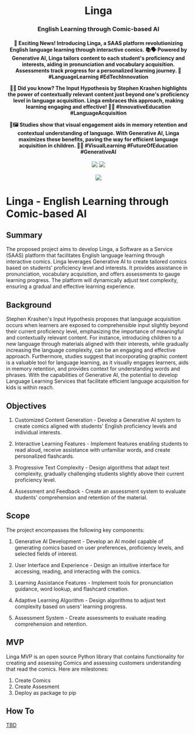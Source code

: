 <div align="center">
<h1 align="center"> Linga </h1> 
<h3>English Learning through Comic-based AI</br></h3>
<h4 align="center">
🚀 Exciting News! Introducing Linga, a SAAS platform revolutionizing English language learning through interactive comics. 📚🗣️ Powered by Generative AI, Linga tailors content to each student's proficiency and interests, aiding in pronunciation and vocabulary acquisition. Assessments track progress for a personalized learning journey. 🌟 #LanguageLearning #EdTechInnovation

🧠💡 Did you know? The Input Hypothesis by Stephen Krashen highlights the power of contextually relevant content just beyond one's proficiency level in language acquisition. Linga embraces this approach, making learning engaging and effective! 📖✨ #InnovativeEducation #LanguageAcquisition

🎨🖼️ Studies show that visual engagement aids in memory retention and contextual understanding of language. With Generative AI, Linga maximizes these benefits, paving the way for efficient language acquisition in children. 🧒🌐 #VisualLearning #FutureOfEducation #GenerativeAI
</h4>
<img src="https://img.shields.io/badge/Progress-1%25-red"> <img src="https://img.shields.io/badge/Feedback-Welcome-green">
</br>
</br>
<kbd>
<img src="./docs/images/plato_1.png"> 
</kbd>
</div>


# Linga - English Learning through Comic-based AI

## Summary
The proposed project aims to develop Linga, a Software as a Service (SAAS) platform that facilitates English language learning through interactive comics. Linga leverages Generative AI to create tailored comics based on students' proficiency level and interests. It provides assistance in pronunciation, vocabulary acquisition, and offers assessments to gauge learning progress. The platform will dynamically adjust text complexity, ensuring a gradual and effective learning experience.

## Background
Stephen Krashen's Input Hypothesis proposes that language acquisition occurs when learners are exposed to comprehensible input slightly beyond their current proficiency level, emphasizing the importance of meaningful and contextually relevant content. For instance, introducing children to a new language through materials aligned with their interests, while gradually increasing the language complexity, can be an engaging and effective approach.
Furthermore, studies suggest that incorporating graphic content is a valuable tool for language learning, as it visually engages learners, aids in memory retention, and provides context for understanding words and phrases. 
With the capabilities of Generative AI, the potential to develop Language Learning Services that facilitate efficient language acquisition for kids is within reach.

## Objectives
1. Customized Content Generation - Develop a Generative AI system to create comics aligned with students' English proficiency levels and individual interests.

2. Interactive Learning Features - Implement features enabling students to read aloud, receive assistance with unfamiliar words, and create personalized flashcards.

3. Progressive Text Complexity - Design algorithms that adapt text complexity, gradually challenging students slightly above their current proficiency level.

4. Assessment and Feedback - Create an assessment system to evaluate students' comprehension and retention of the material.
  
## Scope
The project encompasses the following key components:

1. Generative AI Development - Develop an AI model capable of generating comics based on user preferences, proficiency levels, and selected fields of interest.

2. User Interface and Experience - Design an intuitive interface for accessing, reading, and interacting with the comics.

3. Learning Assistance Features - Implement tools for pronunciation guidance, word lookup, and flashcard creation.

4. Adaptive Learning Algorithm - Design algorithms to adjust text complexity based on users' learning progress.

5. Assessment System - Create assessments to evaluate reading comprehension and retention.


## MVP
Linga MVP is an open source Python library that contains functionality for creating and assessing Comics 
and assessing customers understanding that read the comics. Here are milestones:
1. Create Comics
2. Create Assesment
3. Deploy as package to pip


## How To
[TBD](/README.mdREADME.md)




